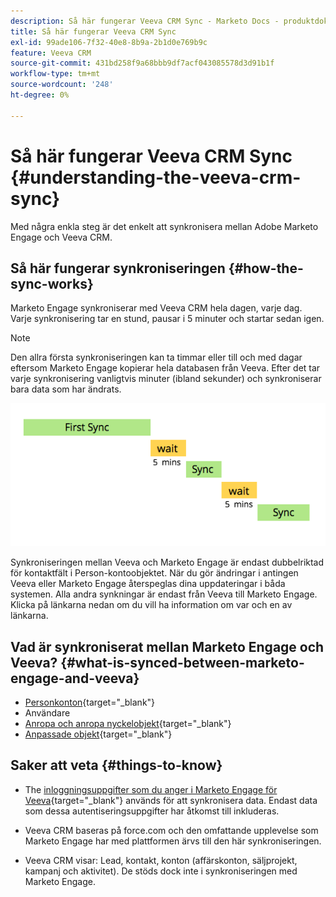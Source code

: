 ```yaml
---
description: Så här fungerar Veeva CRM Sync - Marketo Docs - produktdokumentation
title: Så här fungerar Veeva CRM Sync
exl-id: 99ade106-7f32-40e8-8b9a-2b1d0e769b9c
feature: Veeva CRM
source-git-commit: 431bd258f9a68bbb9df7acf043085578d3d91b1f
workflow-type: tm+mt
source-wordcount: '248'
ht-degree: 0%

---
```


# Så här fungerar Veeva CRM Sync {#understanding-the-veeva-crm-sync}

Med några enkla steg är det enkelt att synkronisera mellan Adobe Marketo Engage och Veeva CRM.

## Så här fungerar synkroniseringen {#how-the-sync-works}

Marketo Engage synkroniserar med Veeva CRM hela dagen, varje dag. Varje synkronisering tar en stund, pausar i 5 minuter och startar sedan igen.

>[!NOTE]
>
>Den allra första synkroniseringen kan ta timmar eller till och med dagar eftersom Marketo Engage kopierar hela databasen från Veeva. Efter det tar varje synkronisering vanligtvis minuter (ibland sekunder) och synkroniserar bara data som har ändrats.

![](assets/understanding-the-veeva-sync-1.png)

Synkroniseringen mellan Veeva och Marketo Engage är endast dubbelriktad för kontaktfält i Person-kontoobjektet. När du gör ändringar i antingen Veeva eller Marketo Engage återspeglas dina uppdateringar i båda systemen. Alla andra synkningar är endast från Veeva till Marketo Engage. Klicka på länkarna nedan om du vill ha information om var och en av länkarna.

## Vad är synkroniserat mellan Marketo Engage och Veeva? {#what-is-synced-between-marketo-engage-and-veeva}

* [Personkonton](/help/marketo/product-docs/crm-sync/veeva-crm-sync/sync-details/person-account-sync-faq.md){target="_blank"}
* Användare
* [Anropa och anropa nyckelobjekt](/help/marketo/product-docs/crm-sync/veeva-crm-sync/sync-details/syncing-call-and-call-key-messages.md){target="_blank"}
* [Anpassade objekt](/help/marketo/product-docs/crm-sync/veeva-crm-sync/sync-details/custom-object-sync.md){target="_blank"}

## Saker att veta {#things-to-know}

* The [inloggningsuppgifter som du anger i Marketo Engage för Veeva](/help/marketo/product-docs/crm-sync/salesforce-sync/setup/enterprise-unlimited-edition/step-2-of-3-create-a-salesforce-user-for-marketo-enterprise-unlimited.md){target="_blank"} används för att synkronisera data. Endast data som dessa autentiseringsuppgifter har åtkomst till inkluderas.

* Veeva CRM baseras på force.com och den omfattande upplevelse som Marketo Engage har med plattformen ärvs till den här synkroniseringen.

* Veeva CRM visar: Lead, kontakt, konton (affärskonton, säljprojekt, kampanj och aktivitet). De stöds dock inte i synkroniseringen med Marketo Engage.
